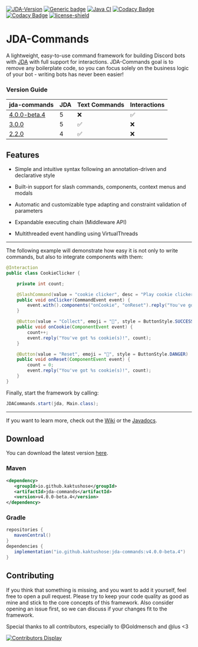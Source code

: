 [![JDA-Version](https://img.shields.io/badge/JDA%20Version-5.2.2-important)](https://github.com/DV8FromTheWorld/JDA#download)
[![Generic badge](https://img.shields.io/badge/Download-4.0.0--beta.4-green.svg)](https://github.com/Kaktushose/jda-commands/releases/latest)
[![Java CI](https://github.com/Kaktushose/jda-commands/actions/workflows/ci.yml/badge.svg?branch=main)](https://github.com/Kaktushose/jda-commands/actions/workflows/ci.yml)
[![Codacy Badge](https://app.codacy.com/project/badge/Grade/f2b4367f6d0f42d89b7e51331f3ce299)](https://app.codacy.com/gh/Kaktushose/jda-commands/dashboard?utm_source=gh&utm_medium=referral&utm_content=&utm_campaign=Badge_grade)
[![Codacy Badge](https://app.codacy.com/project/badge/Coverage/f2b4367f6d0f42d89b7e51331f3ce299)](https://app.codacy.com/gh/Kaktushose/jda-commands/dashboard?utm_source=gh&utm_medium=referral&utm_content=&utm_campaign=Badge_coverage)
[![license-shield](https://img.shields.io/badge/License-Apache%202.0-lightgrey.svg)]()

# JDA-Commands

A lightweight, easy-to-use command framework for building Discord bots
with [JDA](https://github.com/DV8FromTheWorld/JDA) with full support for interactions. JDA-Commands goal is to remove
any boilerplate code, so you can focus solely on the business logic of your bot - writing bots has never been easier!

### Version Guide

| jda-commands                                                               | JDA | Text Commands | Interactions |
|----------------------------------------------------------------------------|-----|---------------|--------------|
| [4.0.0-beta.4](https://github.com/Kaktushose/jda-commands/releases/latest) | 5   | ❌             | ✅            |
| [3.0.0](https://github.com/Kaktushose/jda-commands/releases/tag/v3.0.0)    | 5   | ✅             | ❌            |
| [2.2.0](https://github.com/Kaktushose/jda-commands/releases/tag/v.2.0.0)   | 4   | ✅             | ❌            |

## Features

- Simple and intuitive syntax following an annotation-driven and declarative style


- Built-in support for slash commands, components, context menus and modals


- Automatic and customizable type adapting and constraint validation of parameters


- Expandable executing chain (Middleware API)


- Multithreaded event handling using VirtualThreads

---

The following example will demonstrate how easy it is not only to write commands, but also to integrate components with them:

```java
@Interaction
public class CookieClicker {

    private int count;

    @SlashCommand(value = "cookie clicker", desc = "Play cookie clicker")
    public void onClicker(CommandEvent event) {
        event.with().components("onCookie", "onReset").reply("You've got %s cookie(s)!", count);
    }

    @Button(value = "Collect", emoji = "🍪", style = ButtonStyle.SUCCESS)
    public void onCookie(ComponentEvent event) {
        count++;
        event.reply("You've got %s cookie(s)!", count);
    }

    @Button(value = "Reset", emoji = "🔄", style = ButtonStyle.DANGER)
    public void onReset(ComponentEvent event) {
        count = 0;
        event.reply("You've got %s cookie(s)!", count);
    }
}
```

Finally, start the framework by calling:

```java
JDACommands.start(jda, Main.class);
```

---

If you want to learn more, check out the [Wiki](https://kaktushose.github.io/jda-commands/wiki/) or
the [Javadocs](https://kaktushose.github.io/jda-commands/javadocs/latest/).

## Download

You can download the latest version [here](https://github.com/Kaktushose/jda-commands/releases/latest).
### Maven
```xml
<dependency>
   <groupId>io.github.kaktushose</groupId>
   <artifactId>jda-commands</artifactId>
   <version>v4.0.0-beta.4</version>
</dependency>
```

### Gradle
```groovy
repositories {
   mavenCentral()
}
dependencies {
   implementation("io.github.kaktushose:jda-commands:v4.0.0-beta.4")
}
```

## Contributing

If you think that something is missing, and you want to add it yourself, feel free to open a pull request. Please try to
keep your code quality as good as mine and stick to the core concepts of this framework. Also consider opening an issue
first, so we can discuss if your changes fit to the framework.

Special thanks to all contributors, especially to @Goldmensch and @lus <3

[![Contributors Display](https://badges.pufler.dev/contributors/Kaktushose/jda-commands?size=50&padding=5&perRow=10&bots=false)]([https://badges.pufler.dev](https://github.com/Kaktushose/jda-commands/graphs/contributors))
